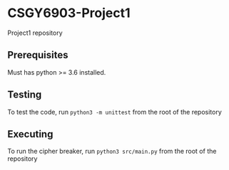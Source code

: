# CSGY6903-Project1
Project1 repository

## Prerequisites
Must has python >= 3.6 installed.
 
## Testing
To test the code, run `python3 -m unittest` from the root of the repository

## Executing
To run the cipher breaker, run `python3 src/main.py` from the root of the repository